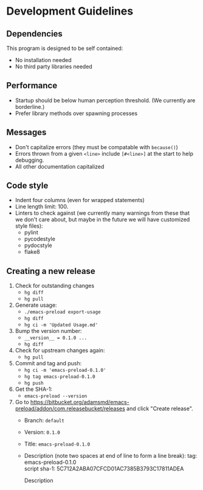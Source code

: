# Development Guidelines

## Dependencies

This program is designed to be self contained:

- No installation needed
- No third party libraries needed

## Performance

- Startup should be below human perception threshold.  (We currently are
  borderline.)
- Prefer library methods over spawning processes

## Messages

- Don't capitalize errors (they must be compatable with `because()`)
- Errors thrown from a given `<line>` include `[#<line>]` at the start to help
  debugging.
- All other documentation capitalized

## Code style

- Indent four columns (even for wrapped statements)
- Line length limit: 100.
- Linters to check against (we currently many warnings from these that we
  don't care about, but maybe in the future we will have customized style
  files):
  + pylint
  + pycodestyle
  + pydocstyle
  + flake8

## Creating a new release

1. Check for outstanding changes
   - `hg diff`
   - `hg pull`
2. Generate usage:
   - `./emacs-preload export-usage`
   - `hg diff`
   - `hg ci -m 'Updated Usage.md'`
3. Bump the version number:
   - `__version__ = 0.1.0 ...`
   - `hg diff`
4. Check for upstream changes again:
   - `hg pull`
5. Commit and tag and push:
   - `hg ci -m 'emacs-preload-0.1.0'`
   - `hg tag emacs-preload-0.1.0`
   - `hg push`
6. Get the SHA-1:
   - `emacs-preload --version`
7. Go to <https://bitbucket.org/adamsmd/emacs-preload/addon/com.releasebucket/releases> and click "Create release".
   - Branch: `default`
   - Version: `0.1.0`
   - Title: `emacs-preload-0.1.0`
   - Description (note two spaces at end of line to form a line break):
       tag: emacs-preload-0.1.0  
       script sha-1: 5C712A2ABA07CFCD01AC7385B3793C17811ADEA

       Description
